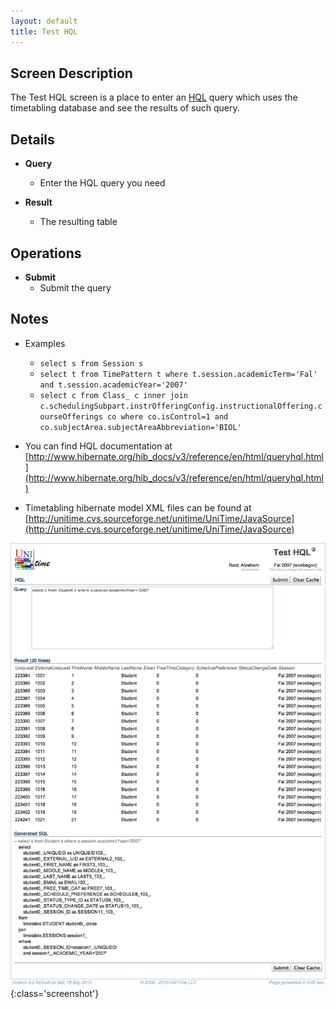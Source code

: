 ```yaml
---
layout: default
title: Test HQL
---
```



## Screen Description

The Test HQL screen is a place to enter an [HQL](http://www.hibernate.org/hib_docs/reference/en/html/queryhql.html) query which uses the timetabling database and see the results of such query.

## Details

* **Query**
	* Enter the HQL query you need

* **Result**
	* The resulting table

## Operations

* **Submit**
	* Submit the query

## Notes

* Examples
	* ```select s from Session s```
	* ```select t from TimePattern t where t.session.academicTerm='Fal' and t.session.academicYear='2007'```
	* ```select c from Class_ c inner join c.schedulingSubpart.instrOfferingConfig.instructionalOffering.courseOfferings co where co.isControl=1 and co.subjectArea.subjectAreaAbbreviation='BIOL'```

* You can find HQL documentation at [http://www.hibernate.org/hib_docs/v3/reference/en/html/queryhql.html](http://www.hibernate.org/hib_docs/v3/reference/en/html/queryhql.html)

* Timetabling hibernate model XML files can be found at [http://unitime.cvs.sourceforge.net/unitime/UniTime/JavaSource](http://unitime.cvs.sourceforge.net/unitime/UniTime/JavaSource)


![Test HQL](images/test-hql-1.png){:class='screenshot'}
